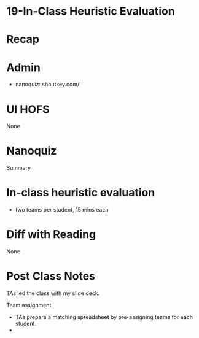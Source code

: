 # 19-In-Class Heuristic Evaluation


# Recap

# Admin
- nanoquiz: shoutkey.com/



# UI HOFS
None

# Nanoquiz
Summary

# In-class heuristic evaluation
- two teams per student, 15 mins each


# Diff with Reading
None

# Post Class Notes
TAs led the class with my slide deck.


Team assignment
- TAs prepare a matching spreadsheet by pre-assigning teams for each student.
- 